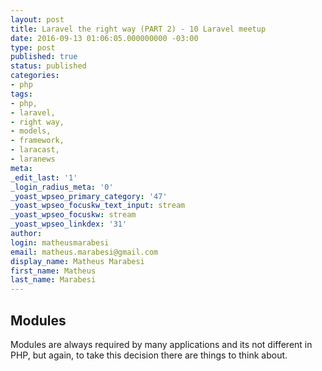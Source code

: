 ```yaml
---
layout: post
title: Laravel the right way (PART 2) - 10 Laravel meetup
date: 2016-09-13 01:06:05.000000000 -03:00
type: post
published: true
status: published
categories:
- php
tags:
- php,
- laravel,
- right way,
- models,
- framework,
- laracast,
- laranews
meta:
_edit_last: '1'
_login_radius_meta: '0'
_yoast_wpseo_primary_category: '47'
_yoast_wpseo_focuskw_text_input: stream
_yoast_wpseo_focuskw: stream
_yoast_wpseo_linkdex: '31'
author:
login: matheusmarabesi
email: matheus.marabesi@gmail.com
display_name: Matheus Marabesi
first_name: Matheus
last_name: Marabesi
---
```


## Modules

Modules are always required by many applications and its not different in PHP, but again, to take this decision
there are things to think about.